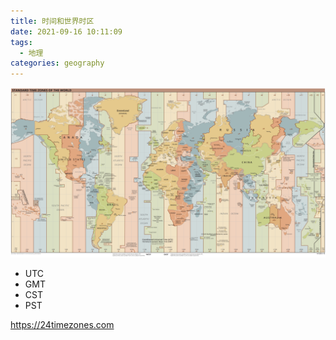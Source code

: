 ```yaml
---
title: 时间和世界时区
date: 2021-09-16 10:11:09
tags:
  - 地理
categories: geography
---
```


![](/images/science/timezone-map.png)

- UTC
- GMT
- CST
- PST


<https://24timezones.com>
